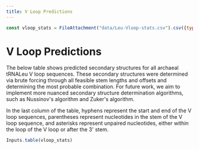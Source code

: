 ```yaml
---
title: V Loop Predictions
---
```


```js
const vloop_stats = FileAttachment("data/Leu-Vloop-stats.csv").csv({typed:true})
```

# V Loop Predictions

The below table shows predicted secondary structures for all archaeal tRNALeu V loop sequences. These secondary structures were determined via brute forcing through all feasible stem lengths and offsets and determining the most probable combination. For future work, we aim to implement more nuanced secondary structure determination algorithms, such as Nussinov's algorithm and Zuker's algorithm.

In the last column of the table, hyphens represent the start and end of the V loop sequences, parentheses represent nucleotides in the stem of the V loop sequence, and asterisks represent unpaired nucleotides, either within the loop of the V loop or after the 3' stem.

```js
Inputs.table(vloop_stats)
```